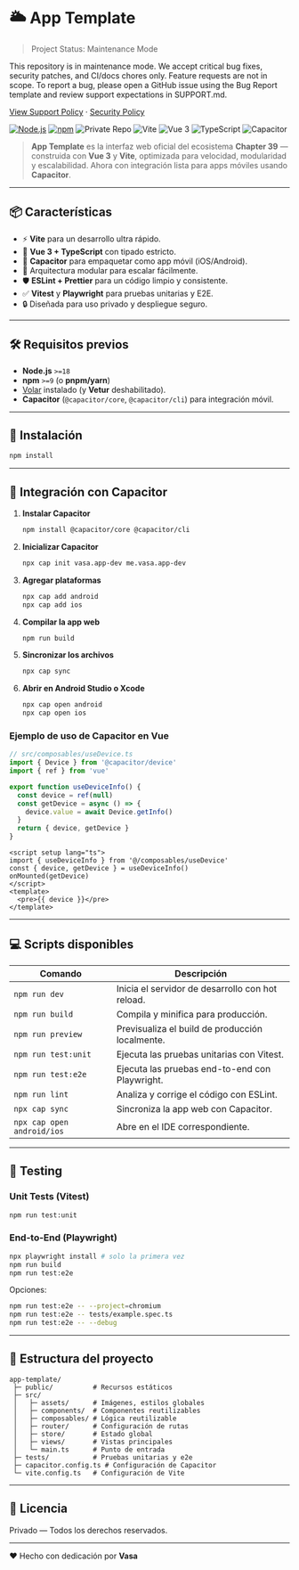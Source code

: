 # 🌥️ App Template

> Project Status: Maintenance Mode

This repository is in maintenance mode. We accept critical bug fixes, security patches, and CI/docs chores only. Feature requests are not in scope. To report a bug, please open a GitHub issue using the Bug Report template and review support expectations in SUPPORT.md.

[View Support Policy](SUPPORT.md) · [Security Policy](SECURITY.md)

[![Node.js](https://img.shields.io/badge/node-%3E%3D20-green)](https://nodejs.org/)
[![npm](https://img.shields.io/badge/npm-%3E%3D9-red)](https://www.npmjs.com/)
![Private Repo](https://img.shields.io/badge/status-private-lightgrey)
![Vite](https://img.shields.io/badge/vite-%5E5-blue)
![Vue 3](https://img.shields.io/badge/vue-3.x-brightgreen)
![TypeScript](https://img.shields.io/badge/typescript-ready-blue)
![Capacitor](https://img.shields.io/badge/capacitor-integrated-blueviolet)

> **App Template** es la interfaz web oficial del ecosistema **Chapter 39** — construida con **Vue 3** y **Vite**, optimizada para velocidad, modularidad y escalabilidad. Ahora con integración lista para apps móviles usando **Capacitor**.

---

## 📦 Características

- ⚡ **Vite** para un desarrollo ultra rápido.
- 🎨 **Vue 3 + TypeScript** con tipado estricto.
- 📱 **Capacitor** para empaquetar como app móvil (iOS/Android).
- 🧩 Arquitectura modular para escalar fácilmente.
- 🛡️ **ESLint + Prettier** para un código limpio y consistente.
- ✅ **Vitest** y **Playwright** para pruebas unitarias y E2E.
- 🔒 Diseñada para uso privado y despliegue seguro.

---

## 🛠️ Requisitos previos

- **Node.js** `>=18`
- **npm** `>=9` (o **pnpm/yarn**)
- [Volar](https://marketplace.visualstudio.com/items?itemName=Vue.volar) instalado (y **Vetur** deshabilitado).
- **Capacitor** (`@capacitor/core`, `@capacitor/cli`) para integración móvil.

---

## 🚀 Instalación

```sh
npm install
```

---

## 📱 Integración con Capacitor

1. **Instalar Capacitor**
   ```sh
   npm install @capacitor/core @capacitor/cli
   ```
2. **Inicializar Capacitor**
   ```sh
   npx cap init vasa.app-dev me.vasa.app-dev
   ```
3. **Agregar plataformas**
   ```sh
   npx cap add android
   npx cap add ios
   ```
4. **Compilar la app web**
   ```sh
   npm run build
   ```
5. **Sincronizar los archivos**
   ```sh
   npx cap sync
   ```
6. **Abrir en Android Studio o Xcode**
   ```sh
   npx cap open android
   npx cap open ios
   ```

### Ejemplo de uso de Capacitor en Vue

```ts
// src/composables/useDevice.ts
import { Device } from '@capacitor/device'
import { ref } from 'vue'

export function useDeviceInfo() {
  const device = ref(null)
  const getDevice = async () => {
    device.value = await Device.getInfo()
  }
  return { device, getDevice }
}
```

```vue
<script setup lang="ts">
import { useDeviceInfo } from '@/composables/useDevice'
const { device, getDevice } = useDeviceInfo()
onMounted(getDevice)
</script>
<template>
  <pre>{{ device }}</pre>
</template>
```

---

## 💻 Scripts disponibles

| Comando                                     | Descripción                                          |
|---------------------------------------------|------------------------------------------------------|
| `npm run dev`                               | Inicia el servidor de desarrollo con hot reload.     |
| `npm run build`                             | Compila y minifica para producción.                  |
| `npm run preview`                           | Previsualiza el build de producción localmente.      |
| `npm run test:unit`                         | Ejecuta las pruebas unitarias con Vitest.            |
| `npm run test:e2e`                          | Ejecuta las pruebas end-to-end con Playwright.       |
| `npm run lint`                              | Analiza y corrige el código con ESLint.              |
| `npx cap sync`                              | Sincroniza la app web con Capacitor.                 |
| `npx cap open android/ios`                  | Abre en el IDE correspondiente.                      |

---

## 🧪 Testing

### Unit Tests (Vitest)
```sh
npm run test:unit
```

### End-to-End (Playwright)
```sh
npx playwright install # solo la primera vez
npm run build
npm run test:e2e
```

Opciones:
```sh
npm run test:e2e -- --project=chromium
npm run test:e2e -- tests/example.spec.ts
npm run test:e2e -- --debug
```

---

## 📂 Estructura del proyecto

```plaintext
app-template/
 ├─ public/          # Recursos estáticos
 ├─ src/
 │   ├─ assets/      # Imágenes, estilos globales
 │   ├─ components/  # Componentes reutilizables
 │   ├─ composables/ # Lógica reutilizable
 │   ├─ router/      # Configuración de rutas
 │   ├─ store/       # Estado global
 │   ├─ views/       # Vistas principales
 │   └─ main.ts      # Punto de entrada
 ├─ tests/           # Pruebas unitarias y e2e
 ├─ capacitor.config.ts # Configuración de Capacitor
 └─ vite.config.ts   # Configuración de Vite
```

---

## 📜 Licencia

Privado — Todos los derechos reservados.

---

❤️ Hecho con dedicación por **Vasa**
